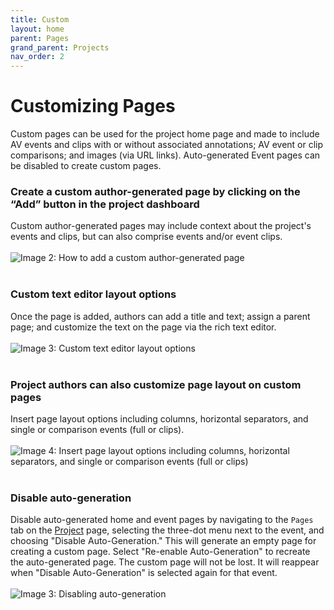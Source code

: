 ```yaml
---
title: Custom
layout: home
parent: Pages
grand_parent: Projects
nav_order: 2
---
```

# Customizing Pages 
Custom pages can be used for the project home page and made to include AV events and clips with or without associated annotations; AV event or clip comparisons; and images (via URL links). Auto-generated Event pages can be disabled to create custom pages. 

### Create a custom author-generated page by clicking on the “Add” button in the project dashboard
Custom author-generated pages may include context about the project's events and clips, but can also comprise events and/or event clips. 
<br><br>
![Image 2: How to add a custom author-generated page](../../assets/customimage2.png) 
<br><br>

### Custom text editor layout options
Once the page is added, authors can add a title and text; assign a parent page; and customize the text on the page via the rich text editor.
<br><br>
![Image 3: Custom text editor layout options](../../assets/customimage3.png) 
<br><br>

### Project authors can also customize page layout on custom pages
Insert page layout options including columns, horizontal separators, and single or comparison events (full or clips). 
<br><br>
![Image 4: Insert page layout options including columns, horizontal separators, and single or comparison events (full or clips)](../../assets/customimage4.png)
<br><br>

### Disable auto-generation
Disable auto-generated home and event pages by navigating to the `Pages` tab on the [Project](https://avannotate.github.io/documentation/pages/creating_projects/) page, selecting the three-dot menu next to the event, and choosing "Disable Auto-Generation." This will generate an empty page for creating a custom page. Select  "Re-enable Auto-Generation" to recreate the auto-generated page. The custom page will not be lost. It will reappear when "Disable Auto-Generation" is selected again for that event. 
<br><br>
![Image 3: Disabling auto-generation](../../assets/autoimage3.png) 
<br><br>
<br>


